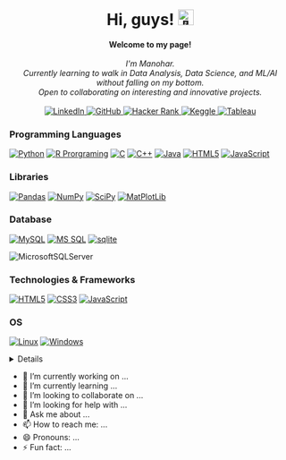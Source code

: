 <h1 align="center">Hi, guys! <img src="https://github.com/wervlad/wervlad/assets/24524555/766d336d-b87d-44ba-807c-c51de2bc6b4d" width="28px" alt="👋"></h1>

<p align="center">
    <b>Welcome to my page!</b><br><br>
    <i>
        I'm Manohar.<br>
        Currently learning to walk in Data Analysis, Data Science, and ML/AI without falling on my bottom.<br>
        Open to collaborating on interesting and innovative projects.<br>
    </i><br>
    <!-- Linkedin -->
    <a href="https://www.linkedin.com/in/manohardpawale">
        <img src="https://img.shields.io/badge/LinkedIn-blue?style=flat-square&logo=linkedin" alt="LinkedIn">
    </a> 
    <!-- GitHub -->
    <a href="https://www.linkedin.com/in/manohardpawale">
        <img src="https://img.shields.io/badge/GitHub-blue?style=flat-square&logo=GitHub" alt="GitHub">
    </a> 
    <!-- Hacker Rank -->
    <a href="https://www.linkedin.com/in/manohardpawale">
        <img src="https://img.shields.io/badge/Hackerrank-blue?style=flat-square&logo=Hackerrank" alt="Hacker Rank">
    </a> 
    <!-- Keggle -->
    <a href="https://www.linkedin.com/in/manohardpawale">
        <img src="https://img.shields.io/badge/Keggle-blue?style=flat-square&logo=keggle" alt="Keggle">
    </a>
    <!-- Tableau -->
    <a href="https://www.linkedin.com/in/manohardpawale">
        <img src="https://img.shields.io/badge/Tableau-blue?style=flat-square&logo=Tableau" alt="Tableau">
    </a> 
</p>

### Programming Languages
[![Python](https://img.shields.io/badge/python-black?style=for-the-badge&logo=python)](https://github.com/manohardpawale)
[![R Prorgraming](https://img.shields.io/badge/R-black?style=for-the-badge&logo=R)](https://github.com/manohardpawale)
[![C](https://img.shields.io/badge/C-black?style=for-the-badge&logo=C)](https://github.com/manohardpawale)
[![C++](https://img.shields.io/badge/cplusplus-black?style=for-the-badge&logo=cplusplus)](https://github.com/manohardpawale)
[![Java](https://img.shields.io/badge/java-black?style=for-the-badge&logo=openjdk)](https://github.com/manohardpawale)
[![HTML5](https://img.shields.io/badge/html5-black?style=for-the-badge&logo=html5)](https://github.com/manohardpawale)
[![JavaScript](https://img.shields.io/badge/javascript-black?style=for-the-badge&logo=javascript)](https://github.com/manohardpawale)

### Libraries
[![Pandas](https://img.shields.io/badge/pandas-black?style=for-the-badge&logo=pandas)](https://github.com/manohardpawale)
[![NumPy](https://img.shields.io/badge/numpy-black?style=for-the-badge&logo=numpy)](https://github.com/manohardpawale)
[![SciPy](https://img.shields.io/badge/SciPy-black?style=for-the-badge&logo=scipy)](https://github.com/manohardpawale)
[![MatPlotLib](https://img.shields.io/badge/matplotlib-black?style=for-the-badge&logo=matplotlib)](https://github.com/manohardpawale)

### Database
[![MySQL](https://img.shields.io/badge/Mysql-black?style=for-the-badge&logo=mysql)](https://github.com/manohardpawale)
[![MS SQL](https://img.shields.io/badge/MS%20SQL-black?style=for-the-badge&logo=Microsoft%20SQL%20Server)](https://github.com/manohardpawale)
[![sqlite](https://img.shields.io/badge/sqlite-black?style=for-the-badge&logo=sqlite)](https://github.com/manohardpawale)

![MicrosoftSQLServer](https://img.shields.io/badge/Microsoft%20SQL-CC2927?style=for-the-badge&logo=microsoft%20sql%20server&logoColor=black)

### Technologies & Frameworks
[![HTML5](https://img.shields.io/badge/html5-black?style=for-the-badge&logo=html5)](https://hub.docker.com/u/manohardpawale)
[![CSS3](https://img.shields.io/badge/css3-black?style=for-the-badge&logo=css3)](https://hub.docker.com/u/manohardpawale)
[![JavaScript](https://img.shields.io/badge/javascript-black?style=for-the-badge&logo=javascript)](https://hub.docker.com/u/manohardpawale)


### OS
[![Linux](https://img.shields.io/badge/linux-black?style=for-the-badge&logo=Linux)](https://github.com/manohardpawale)
[![Windows](https://img.shields.io/badge/Windows-black?style=for-the-badge&logo=Windows)](https://github.com/manohardpawale)

<details>
<p align="center">
  
  <a href="https://github.com/manohardpawale">
    <img src="http://github-profile-summary-cards.vercel.app/api/cards/profile-details?username=manohardpawale&theme=transparent" />
  </a>
  
  <a href="https://github.com/manohardpawale">
    <img src="https://github-readme-streak-stats.herokuapp.com/?user=manohardpawale&hide_border=true&card_width=338&theme=transparent" />
  </a>
  
  <a href="https://github.com/manohardpawale">
    <img src="http://github-profile-summary-cards.vercel.app/api/cards/stats?username=manohardpawale&theme=transparent" />
  </a>
  
  <a href="https://github.com/manohardpawale">
    <img src="https://github-readme-stats.vercel.app/api/top-langs/?username=manohardpawale&langs_count=10&exclude_repo=&hide=jupyter%20notebook,vim%20script,cmake,makefile,batchfile,emacs%20lisp,css,html&layout=default&card_width=699&hide_border=true&theme=transparent" />
  </a>
  
</p>
</details>
<!--
<p align="center">
  <a href="https://github.com/manohardpawale">
    <img src="https://komarev.com/ghpvc/?username=manohardpawale&color=blue&style=flat)" />
  </a>
</p>
-->


- 🔭 I’m currently working on ...
- 🌱 I’m currently learning ...
- 👯 I’m looking to collaborate on ...
- 🤔 I’m looking for help with ...
- 💬 Ask me about ...
- 📫 How to reach me: ...
- 😄 Pronouns: ...
- ⚡ Fun fact: ...

